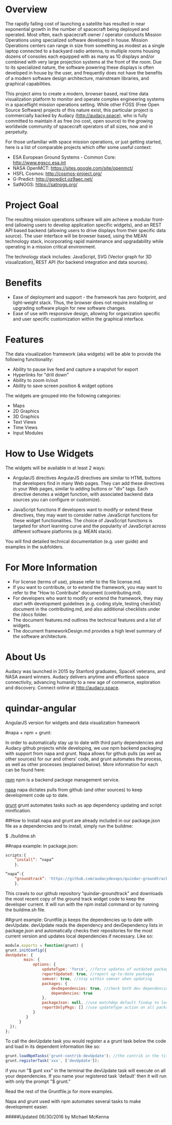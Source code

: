 # Overview
The rapidly falling cost of launching a satellite has resulted in near exponential growth in the number of spacecraft being deployed and operated. Most often, each spacecraft owner / operator conducts Mission Operations using specialized software developed in house. Mission Operations centers can range in size from something as modest as a single laptop connected to a backyard radio antenna, to multiple rooms housing dozens of consoles each equipped with as many as 10 displays and/or combined with very large projection systems at the front of the room. Due to its specialized nature, the software powering these displays is often developed in house by the user, and frequently does not have the benefits of a modern software design architecture, mainstream libraries, and graphical capabilities. 

This project aims to create a modern, browser based, real time data visualization platform to monitor and operate complex engineering systems in a spaceflight mission operations setting. While other FOSS (Free Open Source Software) projects of this nature exist, this particular project is commercially backed by Audacy (http://audacy.space), who is fully committed to maintain it as free (no cost, open source) to the growing worldwide community of spacecraft operators of all sizes, now and in perpetuity.

For those unfamiliar with space mission operations, or just getting started, here is a list of comparable projects which offer some useful context:

* ESA European Ground Systems - Common Core: http://www.egscc.esa.int 
* NASA OpenMCT: https://sites.google.com/site/openmct/
* HSFL Cosmos: http://cosmos-project.org/
* G-Predict: http://gpredict.oz9aec.net/
* SatNOGS: https://satnogs.org/

# Project Goal
The resulting mission operations software will aim achieve a modular front-end (allowing users to develop application specific widgets), and an REST API based backend (allowing users to drive displays from their specific data source). The user interface will be browser based, using the MEAN technology stack, incorporating rapid maintenance and upgradability while operating in a mission critical environment. 

The technology stack includes:  JavaScript, SVG (Vector graph for 3D visualization), REST API (for backend integration and data sources).

# Benefits
* Ease of deployment and support - the framework has zero footprint, and light-weight stack. Thus, the browser does not require installing or upgrading software plugin for new software changes.
* Ease of use with responsive design, allowing for organization specific and user specific customization within the graphical interface. 

# Features
The data visualization framework (aka widgets) will be able to provide the following functionality:
* Ability to pause live feed and capture a snapshot for export
* Hyperlinks for "drill down"
* Ability to zoom in/out
* Ability to save screen position & widget options

The widgets are grouped into the following categories:
* Maps
* 2D Graphics
* 3D Graphics
* Text Views
* Time Views
* Input Modules

# How to Use Widgets
The widgets will be available in at least 2 ways:
* AngularJS directives
AngularJS directives are similar to HTML buttons that developers find in many Web pages. They can add these directives in your Web pages, similar to adding buttons or "div" tags. Each directive denotes a widget function, with associated backend data sources you can configure or customize).

* JavaScript functions
If developers want to modify or extend these directives, they may want to consider native JavaScript functions for these widget functionalities. The choice of JavaScript functions is targeted for short learning curve and the popularity of JavaScript across different software platforms (e.g. MEAN stack).

You will find detailed technical documentation (e.g. user guide) and examples in the subfolders.

# For More Information
* For license (terms of use), please refer to the file license.md.
* If you want to contribute, or to extend the framework, you may want to refer to the "How to Contribute" document (contributing.md).
* For developers who want to modify or extend the framework, they may start with development guidelines (e.g. coding style, testing checklist) document in the contributing.md, and also additional checklists under the /docs folder. 
* The document features.md outlines the technical features and a list of widgets.
* The document frameworkDesign.md provides a high level summary of the software architecture.

# About Us
Audacy was launched in 2015 by Stanford graduates, SpaceX veterans, and NASA award winners. Audacy delivers anytime and effortless space connectivity, advancing humanity to a new age of commerce, exploration and discovery. Connect online at http://audacy.space.

# quindar-angular
AngularJS version for widgets and data visualization framework

#napa + npm + grunt:

In order to automatically stay up to date with third party dependencies and Audacy github projects while developing, we use npm backend packaging with support from napa and grunt. Napa allows for github pulls (as well as other sources) for our and others’ code, and grunt automates the process, as well as other processes (explained below). More information for each can be found here:

[npm](https://www.npmjs.com/) npm is a backend package management service.

[napa](https://github.com/shama/napa) napa dictates pulls from github (and other sources) to keep development code up to date.

[grunt](http://gruntjs.com/) grunt automates tasks such as app dependency updating and script minification.

##How to Install
napa and grunt are already included in our package.json file as a dependencies and to install, simply run the buildme:

$ ./buildme.sh

##napa example:
In package.json:
```javascript
scripts:{
	“install”: “napa”
	},

“napa”:{
	“groundtrack”: 'https://github.com/audacydevops/quindar-groundtrack'
	},
```
This crawls to our github repository “quindar-groundtrack” and downloads the most recent copy of the ground track widget code to keep the developer current. It will run with the npm install command or by running the buildme.sh file.

##grunt example:
Gruntfile.js keeps the dependencies up to date with devUpdate. devUpdate reads the dependency and devDependency lists in package.json and automatically checks their repositories for the most current version and updates local dependencies if necessary. Like so:
```javascript
module.exports = function(grunt) {
grunt.initConfig({
devUpdate: {
        main: {
            options: {
                updateType: 'force', //force updates of outdated packages
                reportUpdated: true, //report up-to-date packages
                semver: true, //stay within semver when updating
                packages: {
                    devDependencies: true, //check both dev dependencies and standard dependencies
                    dependencies: true
                },
                packageJson: null, //use matchdep default findup to locate package.json
                reportOnlyPkgs: [] //use updateType action on all packages
            }
         } 
      }
  });
};
```
To call the devUpdate task you would register a a grunt task below the code and load in its dependent information like so:
```javascript
grunt.loadNpmTasks('grunt-contrib-devUpdate'); //the contrib in the title means it came from the contibutor community.
grunt.registerTask('xxx', ['devUpdate']);
```
if you run "$ gunt xxx" in the terminal the devUpdate task will execute on all your dependencies. If you name your registered task 'default' then it will run with only the prompt "$ grunt."

Read the rest of the Gruntfile.js for more examples.

Napa and grunt used with npm automates several tasks to make development easier.

#####Updated 06/30/2016 by Michael McKenna


